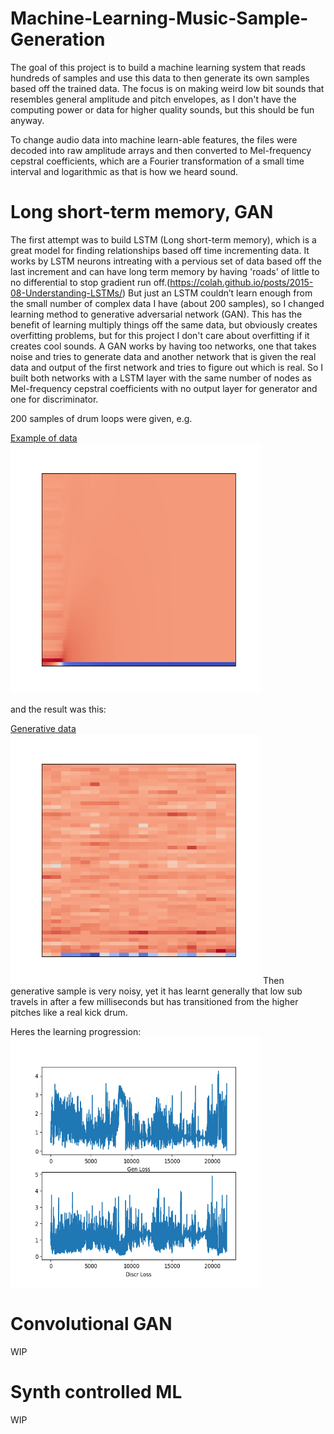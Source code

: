 # Machine-Learning-Music-Sample-Generation

The goal of this project is to build a machine learning system that reads hundreds of samples and use this data to then generate its own samples based off the trained data. The focus is on making weird low bit sounds that resembles general amplitude and pitch envelopes, as I don't have the computing power or data for higher quality sounds, but this should be fun anyway.

To change audio data into machine learn-able features, the files were decoded into raw amplitude arrays and then converted to Mel-frequency cepstral coefficients, which are a Fourier transformation of a small time interval and logarithmic as that is how we heard sound.

# Long short-term memory, GAN

The first attempt was to build LSTM (Long short-term memory), which is a great model for finding relationships based off time incrementing data.
It works by LSTM neurons intreating with a pervious set of data based off the last increment and can have long term memory by having 'roads' of little to no differential to stop gradient run off.(https://colah.github.io/posts/2015-08-Understanding-LSTMs/)
But just an LSTM couldn’t learn enough from the small number of complex data I have (about 200 samples), so I changed learning method to generative adversarial network (GAN). This has the benefit of learning multiply things off the same data, but obviously creates overfitting problems, but for this project I don't care about overfitting if it creates cool sounds.
A GAN works by having too networks, one that takes noise and tries to generate data and another network that is given the real data and output of the first network and tries to figure out which is real. So I built both networks with a LSTM layer with the same number of nodes as Mel-frequency cepstral coefficients with no output layer for generator and one for discriminator.

200 samples of drum loops were given, e.g.

[Example of data](examples/last.wav)
<img src="pics/Figure_3.png" width=400 height=400></img>

and the result was this:

[Generative data](examples/gen.wav)
<img src="pics/Figure_4.png" width=400 height=400></img>
Then generative sample is very noisy, yet it has learnt generally that low sub travels in after a few milliseconds but has transitioned from the higher pitches like a real kick drum.

Heres the learning progression:
<img src="pics/Figure_5.png" width=400 height=400></img>

# Convolutional GAN
WIP

# Synth controlled ML
WIP
